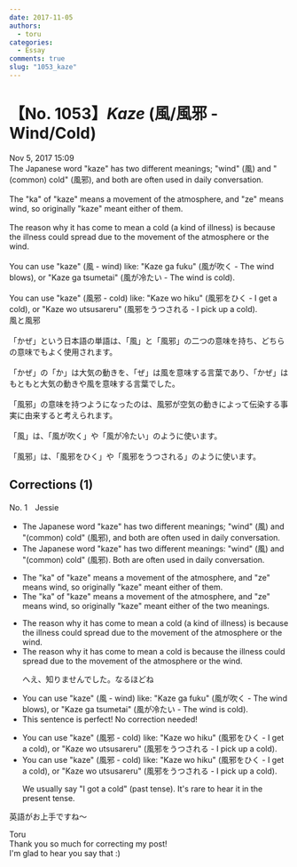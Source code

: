 ```yaml
---
date: 2017-11-05
authors:
  - toru
categories:
  - Essay
comments: true
slug: "1053_kaze"
---
```


# 【No. 1053】<strong><em>Kaze</em></strong> (風/風邪 - Wind/Cold)
<div class="date">Nov 5, 2017 15:09</div>
<div id="post"><div id="body_show_ori">
The Japanese word "kaze" has two different meanings; "wind" (風) and "(common) cold" (風邪), and both are often used in daily conversation.<br/><br/>The "ka" of "kaze" means a movement of the atmosphere, and "ze" means wind, so originally "kaze" meant either of them.<br/><br/>The reason why it has come to mean a cold (a kind of illness) is because the illness could spread due to the movement of the atmosphere or the wind.<br/><br/>You can use "kaze" (風 - wind) like: "Kaze ga fuku" (風が吹く - The wind blows), or "Kaze ga tsumetai" (風が冷たい - The wind is cold).<br/><br/>You can use "kaze" (風邪 - cold) like: "Kaze wo hiku" (風邪をひく - I get a cold), or "Kaze wo utsusareru" (風邪をうつされる - I pick up a cold).
</div></div>

<!-- more -->

<div id="post_ja"><div id="body_show_mo">
風と風邪<br/><br/>「かぜ」という日本語の単語は、「風」と「風邪」の二つの意味を持ち、どちらの意味でもよく使用されます。<br/><br/>「かぜ」の「か」は大気の動きを、「ぜ」は風を意味する言葉であり、「かぜ」はもともと大気の動きや風を意味する言葉でした。<br/><br/>「風邪」の意味を持つようになったのは、風邪が空気の動きによって伝染する事実に由来すると考えられます。<br/><br/>「風」は、「風が吹く」や「風が冷たい」のように使います。<br/><br/>「風邪」は、「風邪をひく」や「風邪をうつされる」のように使います。
</div></div>

## Corrections (1)
<div id="block"><div class="first_name"> No. 1　<span class="just_name">Jessie</span></div><div id="block2">
<ul class="correction_field">
<li class="incorrect">The Japanese word "kaze" has two different meanings; "wind" (風) and "(common) cold" (風邪), and both are often used in daily conversation.</li>
<li class="corrected correct">
The Japanese word "kaze" has two different meanings<span class="f_blue">:</span> "wind" (風) and "(common) cold" (風邪). Both are often used in daily conversation.
</li>
</ul>
<ul class="correction_field">
<li class="incorrect">The "ka" of "kaze" means a movement of the atmosphere, and "ze" means wind, so originally "kaze" meant either of them.</li>
<li class="corrected correct">
The "ka" of "kaze" means a movement of the atmosphere, and "ze" means wind, so originally "kaze" meant either of the two meanings. 
</li>
</ul>
<ul class="correction_field">
<li class="incorrect">The reason why it has come to mean a cold (a kind of illness) is because the illness could spread due to the movement of the atmosphere or the wind.</li>
<li class="corrected correct">
The reason why it has come to mean a cold is because the illness could spread due to the movement of the atmosphere or the wind.
<p class="correction_comment">へえ、知りませんでした。なるほどね</p>
</li>
</ul>
<ul class="correction_field">
<li class="incorrect">You can use "kaze" (風 - wind) like: "Kaze ga fuku" (風が吹く - The wind blows), or "Kaze ga tsumetai" (風が冷たい - The wind is cold).</li>
<li class="corrected perfect">This sentence is perfect! No correction needed!</li>
</ul>
<ul class="correction_field">
<li class="incorrect">You can use "kaze" (風邪 - cold) like: "Kaze wo hiku" (風邪をひく - I get a cold), or "Kaze wo utsusareru" (風邪をうつされる - I pick up a cold).</li>
<li class="corrected correct">
You can use "kaze" (風邪 - cold) like: "Kaze wo hiku" (風邪をひく - I get a cold), or "Kaze wo utsusareru" (風邪をうつされる - I pick up a cold).
<p class="correction_comment">We usually say "I got a cold" (past tense). It's rare to hear it in the present tense.</p>
</li>
</ul>
<p class="comment_small">
 英語がお上手ですね〜
</p>

</div><div class="name"><span class="just_name">Toru</span><br>
Thank you so much for correcting my post!<br/>I'm glad to hear you say that :)
</div>
</div>
